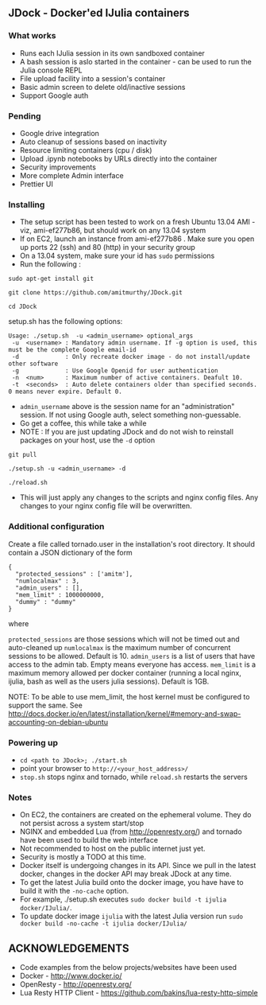 ## JDock - Docker'ed IJulia containers

### What works

- Runs each IJulia session in its own sandboxed container
- A bash session is aslo started in the container - can be used to run the Julia console REPL
- File upload facility into a session's container
- Basic admin screen to delete old/inactive sessions
- Support Google auth

### Pending
- Google drive integration
- Auto cleanup of sessions based on inactivity
- Resource limiting containers (cpu / disk)
- Upload .ipynb notebooks by URLs directly into the container
- Security improvements
- More complete Admin interface
- Prettier UI



### Installing

- The setup script has been tested to work on a fresh Ubuntu 13.04 AMI - viz, ami-ef277b86, but should work on any 13.04 system
- If on EC2, launch an instance from ami-ef277b86 . Make sure you open up ports 22 (ssh) and 80 (http) in your security group 
- On a 13.04 system, make sure your id has `sudo` permissions
- Run the following :

```
sudo apt-get install git

git clone https://github.com/amitmurthy/JDock.git

cd JDock
```

setup.sh has the following options:

```
Usage: ./setup.sh  -u <admin_username> optional_args
 -u  <username> : Mandatory admin username. If -g option is used, this must be the complete Google email-id
 -d             : Only recreate docker image - do not install/update other software
 -g             : Use Google Openid for user authentication 
 -n  <num>      : Maximum number of active containers. Deafult 10.
 -t  <seconds>  : Auto delete containers older than specified seconds. 0 means never expire. Default 0.
```


- `admin_username` above is the session name for an "administration" session. If not using Google auth, select something non-guessable.
- Go get a coffee, this while take a while
- NOTE : If you are just updating JDock and do not wish to reinstall packages on your host, use the `-d` option


```
git pull

./setup.sh -u <admin_username> -d 

./reload.sh
```

- This will just apply any changes to the scripts and nginx config files. Any changes to your nginx config file will be overwritten.

### Additional configuration
Create a file called tornado.user in the installation's root directory. It should contain a JSON dictionary of the form

```
{
  "protected_sessions" : ['amitm'],
  "numlocalmax" : 3,
  "admin_users" : [],
  "mem_limit" : 1000000000,
  "dummy" : "dummy"
}
```

where 

`protected_sessions` are those sessions which will not be timed out and auto-cleaned up
`numlocalmax` is the maximum number of concurrent sessions to be allowed. Default is 10.
`admin_users` is a list of users that have access to the admin tab. Empty means everyone has access.
`mem_limit` is a maximum memory allowed per docker container (running a local nginx, ijulia, bash as well as the users julia sessions). Default is 1GB.

NOTE: To be able to use mem_limit, the host kernel must be configured to support the same. 
See http://docs.docker.io/en/latest/installation/kernel/#memory-and-swap-accounting-on-debian-ubuntu 



### Powering up

- `cd <path to JDock>; ./start.sh`
- point your browser to `http://<your_host_address>/`
- `stop.sh` stops nginx and tornado, while `reload.sh` restarts the servers




### Notes

- On EC2, the containers are created on the ephemeral volume. They do not persist across a system start/stop
- NGINX and embedded Lua (from http://openresty.org/) and tornado have been used to build the web interface
- Not recommended to host on the public internet just yet. 
- Security is mostly a TODO at this time.
- Docker itself is undergoing changes in its API. Since we pull in the latest docker, changes in the docker API may break JDock at any time.
- To get the latest Julia build onto the docker image, you have have to build it with the `-no-cache` option. 
- For example, ./setup.sh executes `sudo docker build -t ijulia docker/IJulia/`. 
- To update docker image `ijulia` with the latest Julia version run `sudo docker build -no-cache -t ijulia docker/IJulia/`
  
## ACKNOWLEDGEMENTS 

- Code examples from the below projects/websites have been used
- Docker - http://www.docker.io/
- OpenResty - http://openresty.org/
- Lua Resty HTTP Client - https://github.com/bakins/lua-resty-http-simple
